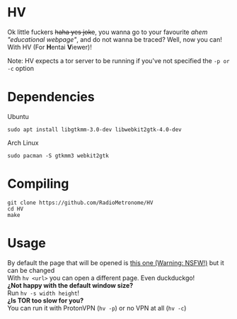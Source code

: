 # HV
Ok little fuckers ~~haha yes joke~~, you wanna go to your favourite _ahem "educational webpage"_, and do not wanna be traced? Well, now you can! With HV (For **H**entai **V**iewer)!

Note: HV expects a tor server to be running if you've not specified the `-p or -c` option
# Dependencies
Ubuntu
```
sudo apt install libgtkmm-3.0-dev libwebkit2gtk-4.0-dev
```
Arch Linux
```
sudo pacman -S gtkmm3 webkit2gtk
```

# Compiling
```
git clone https://github.com/RadioMetronome/HV
cd HV
make
```

# Usage
By default the page that will be opened is <a href=https://rule34.xxx> this one (Warning: NSFW!)</a> but it can be changed <br>
With `hv <url>` you can open a different page. Even duckduckgo! <br>
**¿Not happy with the default window size?**
<br>Run `hv -s width height`!
<br>**¿Is TOR too slow for you?**
<br>You can run it with ProtonVPN (`hv -p`) or no VPN at all (`hv -c`)
